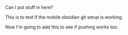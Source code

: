 Can I put stuff in here?



This is to test if the mobile obsidian git setup is working.

Now I'm going to add this to see if pushing works too.

